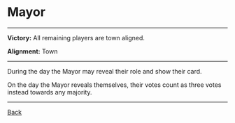 # Mayor

---

**Victory:** 
All remaining players are town aligned.

**Alignment:**
Town

---

During the day the Mayor may reveal their role and show their card. 

On the day the Mayor reveals themselves, their votes count as three votes instead towards any majority.

---

[Back](Index2)
